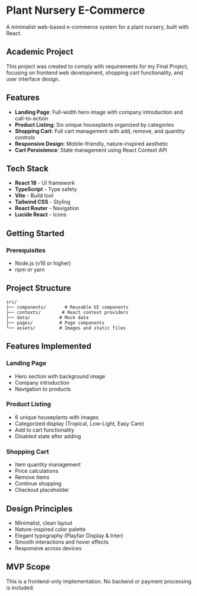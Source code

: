 # Plant Nursery E-Commerce

A minimalist web-based e-commerce system for a plant nursery, built with React.

## Academic Project

This project was created to comply with requirements for my Final Project, focusing on frontend web development, shopping cart functionality, and user interface design.

## Features

- **Landing Page**: Full-width hero image with company introduction and call-to-action
- **Product Listing**: Six unique houseplants organized by categories
- **Shopping Cart**: Full cart management with add, remove, and quantity controls
- **Responsive Design**: Mobile-friendly, nature-inspired aesthetic
- **Cart Persistence**: State management using React Context API

## Tech Stack

- **React 18** - UI framework
- **TypeScript** - Type safety
- **Vite** - Build tool
- **Tailwind CSS** - Styling
- **React Router** - Navigation
- **Lucide React** - Icons

## Getting Started

### Prerequisites

- Node.js (v16 or higher)
- npm or yarn

## Project Structure

```
src/
├── components/       # Reusable UI components
├── contexts/        # React context providers
├── data/           # Mock data
├── pages/          # Page components
└── assets/         # Images and static files
```

## Features Implemented

### Landing Page
- Hero section with background image
- Company introduction
- Navigation to products

### Product Listing
- 6 unique houseplants with images
- Categorized display (Tropical, Low-Light, Easy Care)
- Add to cart functionality
- Disabled state after adding

### Shopping Cart
- Item quantity management
- Price calculations
- Remove items
- Continue shopping
- Checkout placeholder

## Design Principles

- Minimalist, clean layout
- Nature-inspired color palette
- Elegant typography (Playfair Display & Inter)
- Smooth interactions and hover effects
- Responsive across devices

## MVP Scope

This is a frontend-only implementation. No backend or payment processing is included.
